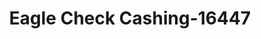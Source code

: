 ---
f_zip-code: 20706
f_state-code: MD
title: Eagle Check Cashing-16447
f_phone: 301-918-3949
f_city-only: Lanham
f_address: 7732 Annapolis Rd Lanham
f_location-unique-id: '16447'
slug: eagle-check-cashing-16447
updated-on: '2024-05-30T13:46:58.046Z'
created-on: '2024-05-30T13:36:59.803Z'
published-on: '2024-05-30T13:54:32.469Z'
f_city-state: cms/city/lanham-md.md
f_company: cms/company/eagle-check-cashing.md
f_state: cms/state/maryland.md
layout: '[payday-loan].html'
tags: payday-loan
---